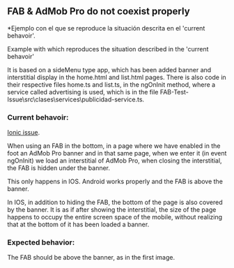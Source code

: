 
## FAB & AdMob Pro do not coexist properly

*Ejemplo con el que se reproduce la situación descrita en el 'current behavoir'.

Example with which reproduces the situation described in the 'current behavoir'

It is based on a sideMenu type app, which has been added banner and interstitial display in the home.html and list.html pages. There is also code in their respective files home.ts and list.ts, in the ngOnInit method, where a service called advertising is used, which is in the file 
FAB-Test-Issue\src\clases\services\publicidad-service.ts.

### Current behavoir:

[Ionic issue](https://github.com/ionic-team/ionic/issues/12746).

When using an FAB in the bottom, in a page where we have enabled in the foot an AdMob Pro banner and in that same page, when we enter it (in event ngOnInit) we load an interstitial of AdMob Pro, when closing the interstitial, the FAB is hidden under the banner.

This only happens in IOS. Android works properly and the FAB is above the banner.

In IOS, in addition to hiding the FAB, the bottom of the page is also covered by the banner. It is as if after showing the interstitial, the size of the page happens to occupy the entire screen space of the mobile, without realizing that at the bottom of it has been loaded a banner.

### Expected behavior:
The FAB should be above the banner, as in the first image.
